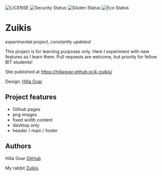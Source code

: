![LICENSE](https://img.shields.io/badge/license-MIT-blue.svg?style=flat-square)
![Security Status](https://img.shields.io/security-headers?label=Security&url=https%3A%2F%2Fgithub.com&style=flat-square)
![Gluten Status](https://img.shields.io/badge/Gluten-Free-green.svg)
![Eco Status](https://img.shields.io/badge/ECO-Friendly-green.svg)

# Zuikis

_experimental project, constantly updated_

This project is for learning purposes only. Here I experiment with new features as I learn them. Pull requests are welcome, but priority for fellow BIT students!

Site published at https://hillagvar.github.io/4-zuikis/

Design: [Hilla Gvar](https://i.pinimg.com/originals/64/d5/a2/64d5a2540f89921f34e90eac4fbf7171.png)

## Project features

- Github pages
- png images
- fixed width content
- desktop only
- header / main / footer

## Authors

Hilla Gvar [GitHub](https://github.com/hillagvar)

My rabbit [Zuikis](https://i.pinimg.com/originals/21/14/49/2114492cbf4afa0d50c9bec6328e9cbe.jpg)